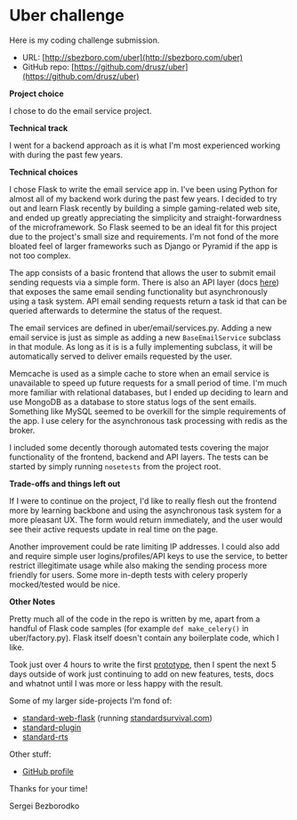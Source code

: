 Uber challenge
==============

Here is my coding challenge submission.

- URL: [http://sbezboro.com/uber](http://sbezboro.com/uber)
- GitHub repo: [https://github.com/drusz/uber](https://github.com/drusz/uber)


**Project choice**

I chose to do the email service project.


**Technical track**

I went for a backend approach as it is what I'm most experienced working with during the past few years.


**Technical choices**

I chose Flask to write the email service app in. I've been using Python for almost all of my backend work during the
past few years. I decided to try out and learn Flask recently by building a simple gaming-related web site, and ended up
greatly appreciating the simplicity and straight-forwardness of the microframework. So Flask seemed to be an ideal fit
for this project due to the project's small size and requirements. I'm not fond of the more bloated feel of larger
frameworks such as Django or Pyramid if the app is not too complex.

The app consists of a basic frontend that allows the user to submit email sending requests via a simple form. There is
also an API layer (docs [here](https://github.com/drusz/uber/blob/master/docs/api.md)) that exposes the same email sending
functionality but asynchronously using a task system. API email sending requests return a task id that can be queried
afterwards to determine the status of the request.

The email services are defined in uber/email/services.py. Adding a new email service is just as simple as adding
a new `BaseEmailService` subclass in that module. As long as it is is a fully implementing subclass,
it will be automatically served to deliver emails requested by the user.

Memcache is used as a simple cache to store when an email service is unavailable to speed up future requests for a
small period of time. I'm much more familiar with relational databases, but I ended up deciding to learn and use MongoDB
as a database to store status logs of the sent emails. Something like MySQL seemed to be overkill for the simple
requirements of the app. I use celery for the asynchronous task processing with redis as the broker.

I included some decently thorough automated tests covering the major functionality of the frontend, backend and API
layers. The tests can be started by simply running `nosetests` from the project root.


**Trade-offs and things left out**

If I were to continue on the project, I'd like to really flesh out the frontend more by learning backbone and using the
asynchronous task system for a more pleasant UX. The form would return immediately, and the user would see their active
requests update in real time on the page.

Another improvement could be rate limiting IP addresses. I could also add and require simple user logins/profiles/API
keys to use the service, to better restrict illegitimate usage while also making the sending process more friendly for
users. Some more in-depth tests with celery properly mocked/tested would be nice.


**Other Notes**

Pretty much all of the code in the repo is written by me, apart from a handful of Flask code samples (for example
`def make_celery()` in uber/factory.py). Flask itself doesn't contain any boilerplate code, which I like.

Took just over 4 hours to write the first [prototype](https://github.com/drusz/uber/commit/c9509c07261aaf98ca007209f2e3552f8bbe7b3b),
then I spent the next 5 days outside of work just continuing to add on new features, tests, docs and whatnot until
I was more or less happy with the result.

Some of my larger side-projects I'm fond of:
- [standard-web-flask](https://github.com/sbezboro/standard-web-flask)
  (running [standardsurvival.com](http://standardsurvival.com))
- [standard-plugin](https://github.com/sbezboro/standard-plugin)
- [standard-rts](https://github.com/sbezboro/standard-rts)

Other stuff:
- [GitHub profile](https://github.com/sbezboro)

Thanks for your time!

Sergei Bezborodko
